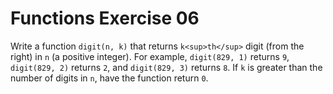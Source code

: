 # Functions Exercise 06

Write a function `digit(n, k)` that returns `k<sup>th</sup>` digit (from the right) in `n` (a positive integer). For example, `digit(829, 1)` returns `9`, `digit(829, 2)` returns `2`, and `digit(829, 3)` returns `8`. If `k` is greater than the number of
digits in `n`, have the function return `0`.
